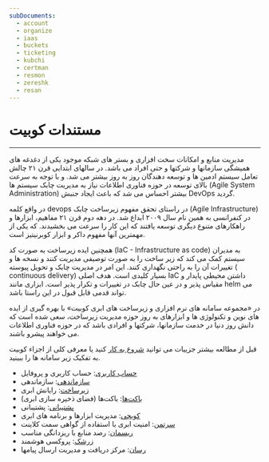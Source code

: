 ```yaml
---
subDocuments:
  - account
  - organize
  - iaas
  - buckets
  - ticketing
  - kubchi
  - certman
  - resmon
  - zereshk
  - resan
---
```


# مستندات کوبیت

---

مدیریت منابع و امکانات سخت افزاری و بستر های شبکه موجود یکی از دغدغه های همیشگی سازمانها و شرکتها و حتی افراد می باشد.
در سالهای ابتدایی قرن ۲۱ چالش تعامل سیستم ادمین ها و توسعه دهندگان روز به روز بیشتر می شد. و با توجه به سرعت بالای توسعه در حوزه فناوری اطلاعات نیاز به مدیریت چابک سیستم ها (Agile System Administration) بیشتر احساس می شد که باعث ایجاد جنبش DevOps گردید.

در واقع کلمه devops در راستای تحقق مفهوم زیرساخت چابک (Agile Infrastructure) در کنفرانسی به همین نام سال ۲۰۰۹ ابداع شد. در دهه دوم قرن ۲۱ مفاهیم، ابزارها و راهکارهای متنوع دیگری توسعه یافتند که این کار را سرعت می بخشیدند. که یکی از مهمترین آنها مفهوم داکر و ابزار کوبرنیتیز است.

همچنین ایده زیرساخت به صورت کد (IaC - Infrastructure as code) به مدیران سیستم کمک می کند که زیر ساخت را به صورت توصیفی مدیریت کنند و نسخه ها و تغییرات آن را به راحتی نگهداری کنند. این امر در مدیریت چابک و تحویل پیوسته ( continuous delivery) بسیار کلیدی است. هدف اصلی IaC داشتن محیطی پایدار و مقیاس پذیر و در عین حال چابک در تغییرات و تکرار پذیر است. ابزاری مانند helm می تواند قدمی قابل قبول در این راستا باشد.

در «مجموعه سامانه های نرم افزاری و زیرساخت های ابری کوبیت» با بهره گیری از ایده های نوین و تکنولوژی ها و ابزارهای به روز حوزه مدیریت زیرساخت، سعی شده است که دانش روز دنیا در خدمت سازمانها، شرکتها و افرادی باشد که در حوزه فناوری اطلاعات می خواهند پیشرو باشند.

قبل از مطالعه بیشتر جزییات می توانید [شروع به کار](kubchi/getting-started) کنید یا
معرفی کلی از اجزاء کوبیت به تفکیک زیر سامانه ها را ببینید.

- [حساب کاربری](account): حساب کاربری و پروفایل
- [سازماندهی](organize): سازماندهی
- [زیرساخت](iaas): رایانش ابری
- [باکت‌ها](buckets): باکت‌ها (فضای ذخیره سازی ابری)
- [پشتیبانی](ticketing): پشتیبانی
- [کوبچی](kubchi): مدیریت ابزارها و برنامه های ابری
- [سرتمن](certman): امنیت ابری با استفاده از گواهی سمت کلاینت
- [ریسمان](resmon): رصد منابع با ریزدانگی مناسب
- [زرشک](zereshk): پروکسی هوشمند
- [رسان](resan): مرکز دریافت و مدیریت ارسال پیامها
